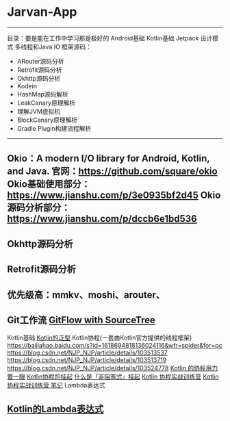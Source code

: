 ﻿# Jarvan-App
-------------------------------------------
目录：要是能在工作中学习那是极好的
Android基础
Kotlin基础
Jetpack
设计模式
多线程和Java IO
框架源码：
- ARouter源码分析 
- Retrofit源码分析 
- Okhttp源码分析 
- Kodein 
- HashMap源码解析 
- LeakCanary原理解析
- 理解JVM虚拟机 
- BlockCanary原理解析 
- Gradle Plugin构建流程解析
-------------------------------------------
Okio：A modern I/O library for Android, Kotlin, and Java.
官网：https://github.com/square/okio
Okio基础使用部分：https://www.jianshu.com/p/3e0935bf2d45
Okio源码分析部分：https://www.jianshu.com/p/dccb6e1bd536
-------------------------------------------
Okhttp源码分析 
-------------------------------------------
Retrofit源码分析
-------------------------------------------
优先级高：mmkv、moshi、arouter、
-------------------------------------------
Git工作流
[GitFlow with SourceTree](https://www.jianshu.com/p/8a3988057d0f)
-------------------------------------------
Kotlin基础
[Kotlin的泛型](https://kaixue.io/kotlin-generics/)
Kotlin协程(一套由Kotlin官方提供的线程框架)
https://baijiahao.baidu.com/s?id=1618694818136024116&wfr=spider&for=pc
https://blog.csdn.net/NJP_NJP/article/details/103513537
https://blog.csdn.net/NJP_NJP/article/details/103513719
https://blog.csdn.net/NJP_NJP/article/details/103524778
[Kotlin 的协程用力瞥一眼](https://kaixue.io/kotlin-coroutines-1/)
[Kotlin协程的挂起](https://kaixue.io/kotlin-coroutines-2/)
[什么是「非阻塞式」挂起](https://kaixue.io/kotlin-coroutines-3/)
[Kotlin 协程实战训练营](https://ke.qq.com/course/2204707)
[Kotlin 协程实战训练营 笔记](./doc/Kotlin协程实战训练.md)
Lambda表达式

[Kotlin的Lambda表达式](https://kaixue.io/kotlin-lambda/)
-------------------------------------------